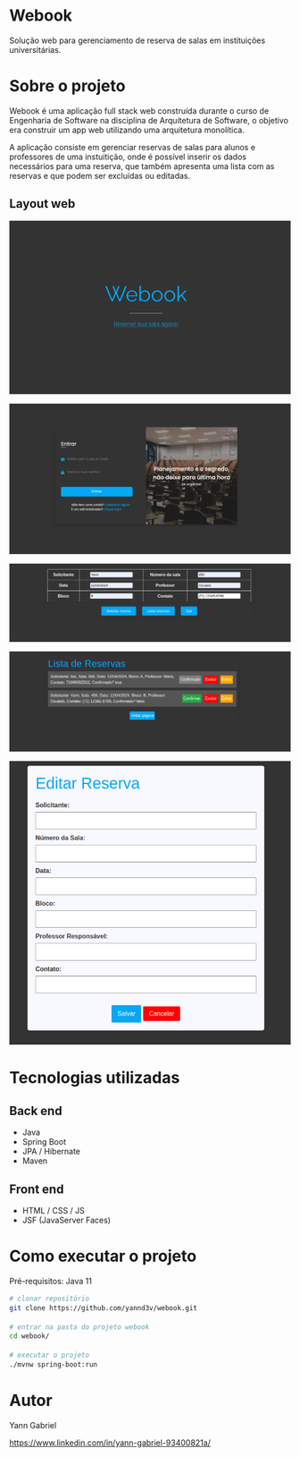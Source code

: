 # Webook
Solução web para gerenciamento de reserva de salas em instituições universitárias.

# Sobre o projeto
Webook é uma aplicação full stack web construída durante o curso de Engenharia de Software na disciplina de Arquitetura de Software, o objetivo era construir um app web utilizando uma arquitetura monolítica.

A aplicação consiste em gerenciar reservas de salas para alunos e professores de uma instuitição, onde é possível inserir os dados necessários para uma reserva, que também apresenta uma lista com as reservas e que podem ser excluídas ou editadas.

## Layout web
![Web 1](https://github.com/yannd3v/webook/blob/main/src/main/resources/static/images/index.png?raw=true)

![Web 2](https://github.com/yannd3v/webook/blob/main/src/main/resources/static/images/login.png?raw=true)

![Web 3](https://github.com/yannd3v/webook/blob/main/src/main/resources/static/images/dados_reserva.png?raw=true)

![Web 4](https://github.com/yannd3v/webook/blob/main/src/main/resources/static/images/lista_reservas.png?raw=true)

![Web 5](https://github.com/yannd3v/webook/blob/main/src/main/resources/static/images/editar_reserva.png?raw=true)

# Tecnologias utilizadas
## Back end
- Java
- Spring Boot
- JPA / Hibernate
- Maven
## Front end
- HTML / CSS / JS
- JSF (JavaServer Faces)
# Como executar o projeto

Pré-requisitos: Java 11

```bash
# clonar repositório
git clone https://github.com/yannd3v/webook.git

# entrar na pasta do projeto webook
cd webook/

# executar o projeto
./mvnw spring-boot:run
```

# Autor

Yann Gabriel

https://www.linkedin.com/in/yann-gabriel-93400821a/
